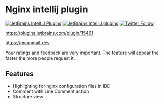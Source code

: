 # Nginx intellij plugin

[![JetBrains IntelliJ Plugins](https://img.shields.io/jetbrains/plugin/r/stars/15461?label=JetBrans%20Marketplace)](https://plugins.jetbrains.com/plugin/15461)
[![JetBrains IntelliJ plugins](https://img.shields.io/jetbrains/plugin/d/15461)](https://plugins.jetbrains.com/plugin/15461)
[![Twitter Follow](https://img.shields.io/twitter/follow/meanmaildev?style=plastic)](https://twitter.com/meanmaildev)

https://plugins.jetbrains.com/plugin/15461

https://meanmail.dev

Your ratings and feedback are very important. The feature will appear the faster the more people request it.

## Features

* Highlighting for nginx configuration files in IDE
* Comment with Line Comment action
* Structure view
